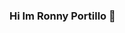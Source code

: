 ### Hi Im Ronny Portillo 👋

<!--
**leov97/leov97** is a ✨ _special_ ✨ repository because its `README.md` (this file) appears on your GitHub profile.

- **Python:** 
- **Java:** 
- **JavaScript:**
- **Go (Golang):**
